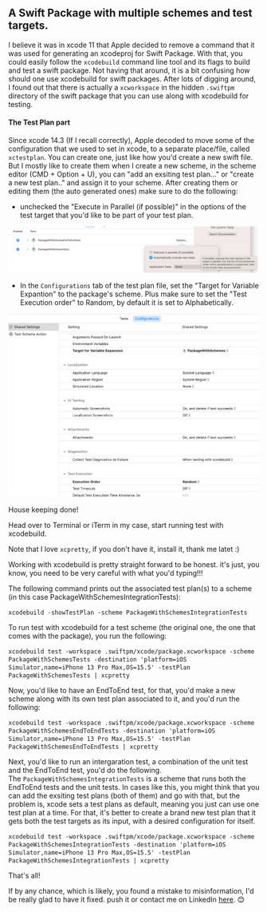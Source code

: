 ## A Swift Package with multiple schemes and test targets.

I believe it was in xcode 11 that Apple decided to remove a command that it was used for generating an xcodeproj for Swift Package. With that, you could easily follow the `xcodebuild` command line tool and its flags to build and test a swift package. Not having that around, it is a bit confusing how should one use xcodebuild for swift packages. After lots of digging around, I found out that there is actually a `xcworkspace` in the hidden `.swiftpm` directory of the swift package that you can use along with xcodebuild for testing.

#### The Test Plan part

Since xcode 14.3 (If I recall correctly), Apple decoded to move some of the configuration that we used to set in xcode, to a separate place/file, called `xctestplan`. You can create one, just like how you'd create a new swift file. But I mostly like to create them when I create a new scheme, in the scheme editor (CMD + Option + U), you can "add an exsiting test plan..." or "create a new test plan.." and assign it to your scheme. After creating them or editing them (the auto generated ones) make sure to do the following:
* unchecked the "Execute in Parallel (if possible)" in the options of the test target that you'd like to be part of your test plan.
<p>
<img src="Images/1.png" >
<p/>

* In the `Configurations` tab of the test plan file, set the "Target for Variable Expantion" to the package's scheme. Plus make sure to set the "Test Execution order" to Random, by default it is set to Alphabetically.

<p>
<img src="Images/2.png" >
<p/>


House keeping done!


Head over to Terminal or iTerm in my case, start running test with xcodebuild.

Note that I love `xcpretty`, if you don't have it, install it, thank me latet :)

Working with xcodebuild is pretty straight forward to be honest. it's just, you know, you need to be very careful with what you'd typing!!!

The following command prints out the associated test plan(s) to a scheme (in this case PackageWithSchemesIntegrationTests):
```
xcodebuild -showTestPlan -scheme PackageWithSchemesIntegrationTests
```

To run test with xcodebuild for a test scheme (the original one, the one that comes with the package), you run the following:

```
xcodebuild test -workspace .swiftpm/xcode/package.xcworkspace -scheme PackageWithSchemesTests -destination 'platform=iOS Simulator,name=iPhone 13 Pro Max,OS=15.5' -testPlan PackageWithSchemesTests | xcpretty
```

Now, you'd like to have an EndToEnd test, for that, you'd make a new scheme along with its own test plan associated to it, and you'd run the following:

```
xcodebuild test -workspace .swiftpm/xcode/package.xcworkspace -scheme PackageWithSchemesEndToEndTests -destination 'platform=iOS Simulator,name=iPhone 13 Pro Max,OS=15.5' -testPlan PackageWithSchemesEndToEndTests | xcpretty
```

Next, you'd like to run an intergaration test, a combination of the unit test and the EndToEnd test, you'd do the following.<br/>
The `PackageWithSchemesIntegrationTests` is a scheme that runs both the EndToEnd tests and the unit tests. In cases like this, you might think that you can add the exsiting test plans (both of them) and go with that, but the problem is, xcode sets a test plans as default, meaning you just can use one test plan at a time. For that, it's better to create a brand new test plan that it gets both the test targets as its input, with a desired configuration for itself.

```
xcodebuild test -workspace .swiftpm/xcode/package.xcworkspace -scheme PackageWithSchemesIntegrationTests -destination 'platform=iOS Simulator,name=iPhone 13 Pro Max,OS=15.5' -testPlan PackageWithSchemesIntegrationTests | xcpretty
```



That's all!

If by any chance, which is likely, you found a mistake to misinformation, I'd be really glad to have it fixed. push it or contact me on LinkedIn [here](https://www.linkedin.com/in/mohamad-rahmani/). 😊